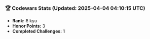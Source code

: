 ### 🏆 Codewars Stats (Updated: 2025-04-04 04:10:15 UTC)

- **Rank:** 8 kyu
- **Honor Points:** 3
- **Completed Challenges:** 1
